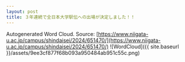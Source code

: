 ```yaml
---
layout: post
title: ３年連続で全日本大学駅伝への出場が決定しました！！
---
```

Autogenerated Word Cloud.
Source\: [https://www.niigata-u.ac.jp/campus/shindaisei/2024/651470/](https://www.niigata-u.ac.jp/campus/shindaisei/2024/651470/)
![WordCloud]({{ site.baseurl }}/assets/9ee3cf877f68b093a950484ab951c55c.png)